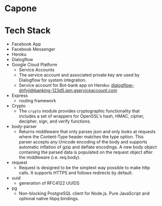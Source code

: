 # Capone

# Tech Stack
* Facebook App
* Facebook Messenger
* Heroku
* Dialogflow
* Google Cloud Platform
    * Service Accounts
    - The service account and associated private key are used by Dialogflow for system integration.
    - Service account for Bot-bank app on Heroku: dialogflow-dnfyji@banking-123d5.iam.gserviceaccount.com
* Express
    - routing framework
* Crypto 
    - The `crypto` module provides cryptographic functionality that includes a set of wrappers for OpenSSL's hash, HMAC, cipher, decipher, sign, and verify functions.
* body-parser
    - Returns middleware that only parses json and only looks at requests where the Content-Type header matches the type option. This parser accepts any Unicode encoding of the body and supports automatic inflation of gzip and deflate encodings.  A new body object containing the parsed data is populated on the request object after the middleware (i.e. req.body).
* request
    - Request is designed to be the simplest way possible to make http calls. It supports HTTPS and follows redirects by default.
* uuid
    - generation of RFC4122 UUIDS
* pg
    - Non-blocking PostgreSQL client for Node.js. Pure JavaScript and optional native libpq bindings.

